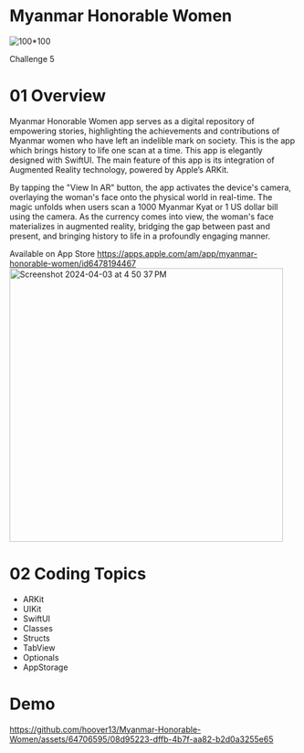 # Myanmar Honorable Women

![100*100](https://github.com/hoover13/Myanmar-Honorable-Women/assets/64706595/652d1b84-edf4-4b64-bbe7-8f7306342f7f)

Challenge 5

# 01 Overview

Myanmar Honorable Women app serves as a digital repository of empowering stories, highlighting the achievements and contributions of Myanmar women who have left an indelible mark on society. This is the app which brings history to life one scan at a time. This app is elegantly designed with SwiftUI. The main feature of this app is its integration of Augmented Reality technology, powered by Apple’s ARKit. 


By tapping the "View In AR" button, the app activates the device's camera, overlaying the woman's face onto the physical world in real-time. The magic unfolds when users scan a 1000 Myanmar Kyat or 1 US dollar bill using the camera. As the currency comes into view, the woman's face materializes in augmented reality, bridging the gap between past and present, and bringing history to life in a profoundly engaging manner.

Available on App Store 
https://apps.apple.com/am/app/myanmar-honorable-women/id6478194467
<img width="479" alt="Screenshot 2024-04-03 at 4 50 37 PM" src="https://github.com/hoover13/Myanmar-Honorable-Women/assets/64706595/07f71091-70a1-4e06-9905-ad2f3c5fead3">

# 02 Coding Topics 
- ARKit
- UIKit
- SwiftUI
- Classes
- Structs
- TabView
- Optionals
- AppStorage

# Demo

https://github.com/hoover13/Myanmar-Honorable-Women/assets/64706595/08d95223-dffb-4b7f-aa82-b2d0a3255e65
